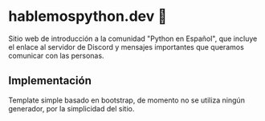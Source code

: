 # hablemospython.dev 🐍

Sitio web de introducción a la comunidad "Python en Español",
que incluye el enlace al servidor de Discord y mensajes importantes
que queramos comunicar con las personas.

## Implementación

Template simple basado en bootstrap, de momento no se utiliza
ningún generador, por la simplicidad del sitio.
